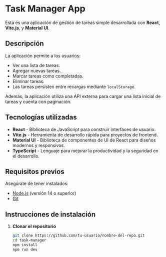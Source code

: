 # Task Manager App

Esta es una aplicación de gestión de tareas simple desarrollada con **React**, **Vite.js**, y **Material UI**.

## Descripción

La aplicación permite a los usuarios:
- Ver una lista de tareas.
- Agregar nuevas tareas.
- Marcar tareas como completadas.
- Eliminar tareas.
- Las tareas persisten entre recargas mediante `localStorage`.

Además, la aplicación utiliza una API externa para cargar una lista inicial de tareas y cuenta con paginación.

## Tecnologías utilizadas

- **React** - Biblioteca de JavaScript para construir interfaces de usuario.
- **Vite.js** - Herramienta de desarrollo rápida para proyectos de frontend.
- **Material UI** - Biblioteca de componentes de UI de React para diseños modernos y responsivos.
- **TypeScript** - Lenguaje para mejorar la productividad y la seguridad en el desarrollo.

## Requisitos previos

Asegúrate de tener instalados:
- [Node.js](https://nodejs.org/) (versión 14 o superior)
- [Git](https://git-scm.com/)

## Instrucciones de instalación

1. **Clonar el repositorio**

   ```bash
   git clone https://github.com/tu-usuario/nombre-del-repo.git
   cd task-manager
   npm install
   npm run dev
 
